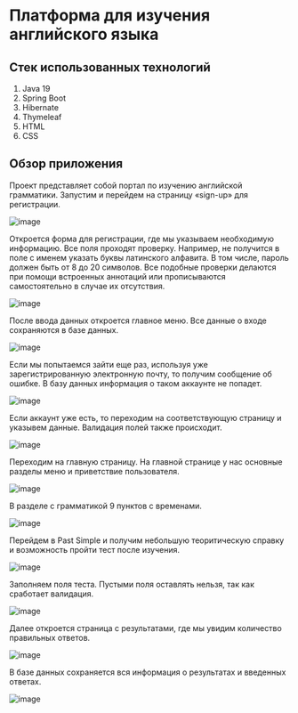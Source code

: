 # Платформа для изучения английского языка

## Стек использованных технологий
1. Java 19
2. Spring Boot
3. Hibernate
4. Thymeleaf
5. HTML
6. CSS

## Обзор приложения
Проект представляет собой портал по изучению английской грамматики. Запустим и перейдем на страницу «sign-up» для регистрации.

![image](https://user-images.githubusercontent.com/79468247/212479866-ceb2b5ff-998d-416a-a832-11463861e466.png)

Откроется форма для регистрации, где мы указываем необходимую информацию. Все поля проходят проверку. Например, не получится в поле с именем указать буквы 
латинского алфавита. В том числе, пароль должен быть от 8 до 20 символов. Все подобные проверки делаются при помощи встроенных аннотаций или прописываются 
самостоятельно в случае их отсутствия. 

![image](https://user-images.githubusercontent.com/79468247/212480120-77466293-b592-440f-be77-36f0fbc30f0f.png)

После ввода данных откроется главное меню. Все данные о входе сохраняются в базе данных.

![image](https://user-images.githubusercontent.com/79468247/212480700-002babf7-9a29-495d-8487-dda64f5b8a29.png)

Если мы попытаемся зайти еще раз, используя уже зарегистрированную электронную почту, то получим сообщение об ошибке. В базу данных информация о таком аккаунте 
не попадет.

![image](https://user-images.githubusercontent.com/79468247/212481391-35d338d5-dfa5-4546-a00b-4d14aea2bc77.png)

Если аккаунт уже есть, то переходим на соответствующую страницу и указывем данные. Валидация полей также происходит.

![image](https://user-images.githubusercontent.com/79468247/212482312-105a2ad9-e11d-4439-97ea-3f43687e82bb.png)

Переходим на главную страницу. На главной странице у нас основные разделы меню и приветствие пользователя.

![image](https://user-images.githubusercontent.com/79468247/212482426-d25e4aa9-be02-4f51-a37b-15be15c0654c.png)

В разделе с грамматикой 9 пунктов с временами.

![image](https://user-images.githubusercontent.com/79468247/212483191-dfec39ba-951f-41f1-a748-bc959baef563.png)

Перейдем в Past Simple и получим небольшую теоритическую справку и возможность пройти тест после изучения.

![image](https://user-images.githubusercontent.com/79468247/212483369-f9c86ba2-9603-4862-a719-0de7e7e3ac1e.png)

Заполняем поля теста. Пустыми поля оставлять нельзя, так как сработает валидация.

![image](https://user-images.githubusercontent.com/79468247/212483410-93d41b32-1956-4558-b15c-3a27e61191e0.png)

Далее откроется страница с результатами, где мы увидим количество правильных ответов.

![image](https://user-images.githubusercontent.com/79468247/212483872-e5aa1c5f-8b4f-4b8f-a070-112ca897b9a7.png)

В базе данных сохраняется вся информация о результатах и введенных ответах.

![image](https://user-images.githubusercontent.com/79468247/212483938-a964d2c8-4f25-4a87-a0ec-de6f76a94c56.png)

